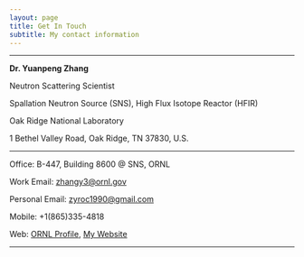 ```yaml
---
layout: page
title: Get In Touch
subtitle: My contact information
---
```


---

**Dr. Yuanpeng Zhang**

Neutron Scattering Scientist

Spallation Neutron Source (SNS), High Flux Isotope Reactor (HFIR)

Oak Ridge National Laboratory

1 Bethel Valley Road, Oak Ridge, TN 37830, U.S.

---

Office: B-447, Building 8600 @ SNS, ORNL

Work Email: <a href="mailto: zhangy3@ornl.gov" target="_blank">zhangy3@ornl.gov</a>

Personal Email: <a href="mailto: zyroc1990@gmail.com" target="_blank">zyroc1990@gmail.com</a>

Mobile: +1(865)335-4818

Web: <a href="https://www.ornl.gov/staff-profile/yuanpeng-zhang" target="_blank">ORNL Profile</a>, <a href="me.iris-home.net" target="_blank">My Website</a>

---
